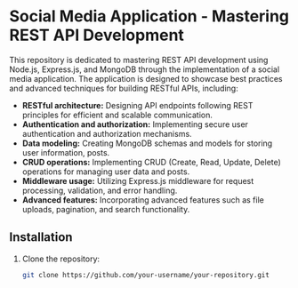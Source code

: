 # Social Media Application - Mastering REST API Development

This repository is dedicated to mastering REST API development using Node.js, Express.js, and MongoDB through the implementation of a social media application. The application is designed to showcase best practices and advanced techniques for building RESTful APIs, including:

- **RESTful architecture:** Designing API endpoints following REST principles for efficient and scalable communication.
- **Authentication and authorization:** Implementing secure user authentication and authorization mechanisms.
- **Data modeling:** Creating MongoDB schemas and models for storing user information, posts.
- **CRUD operations:** Implementing CRUD (Create, Read, Update, Delete) operations for managing user data and posts.
- **Middleware usage:** Utilizing Express.js middleware for request processing, validation, and error handling.
- **Advanced features:** Incorporating advanced features such as file uploads, pagination, and search functionality.

## Installation

1. Clone the repository:

   ```sh
   git clone https://github.com/your-username/your-repository.git



